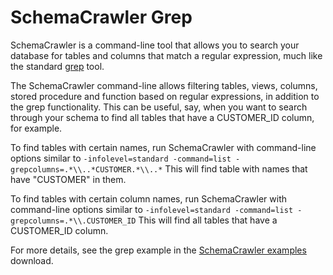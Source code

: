 # SchemaCrawler Grep

SchemaCrawler is a command-line tool that allows you to search your database
for tables and columns that match a regular expression, much like the standard
[grep](http://en.wikipedia.org/wiki/Grep) tool.

The SchemaCrawler command-line allows filtering tables, views, columns, stored
procedure and function based on regular expressions, in addition to the grep
functionality. This can be useful, say, when you want to search through your
schema to find all tables that have a CUSTOMER_ID column, for example.

To find tables with certain names, run SchemaCrawler with command-line options
similar to 
`-infolevel=standard -command=list -grepcolumns=.*\\..*CUSTOMER.*\\..*` 
This will find table with names that have "CUSTOMER" in them.

To find tables with certain column names, run SchemaCrawler with command-line
options similar to 
`-infolevel=standard -command=list -grepcolumns=.*\\.CUSTOMER_ID` 
This will find all tables that have a CUSTOMER_ID column.

For more details, see the grep example in the 
[SchemaCrawler examples](https://sourceforge.net/projects/schemacrawler/files/SchemaCrawler%20Examples/) 
download.
